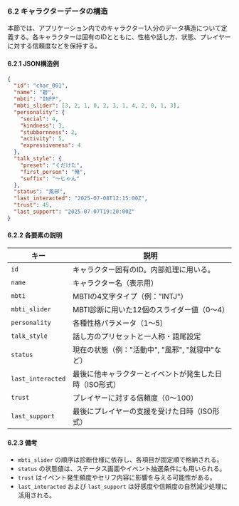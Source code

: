### 6.2 キャラクターデータの構造

本節では、アプリケーション内でのキャラクター1人分のデータ構造について定義する。各キャラクターは固有のIDとともに、性格や話し方、状態、プレイヤーに対する信頼度などを保持する。

#### 6.2.1 JSON構造例

```json
{
  "id": "char_001",
  "name": "碧",
  "mbti": "INFP",
  "mbti_slider": [3, 2, 1, 0, 2, 3, 1, 4, 2, 0, 1, 3],
  "personality": {
    "social": 4,
    "kindness": 3,
    "stubbornness": 2,
    "activity": 5,
    "expressiveness": 4
  },
  "talk_style": {
    "preset": "くだけた",
    "first_person": "俺",
    "suffix": "〜じゃん"
  },
  "status": "風邪",
  "last_interacted": "2025-07-08T12:15:00Z",
  "trust": 45,
  "last_support": "2025-07-07T19:20:00Z"
}
```

#### 6.2.2 各要素の説明

| キー                | 説明                            |
| ----------------- | ----------------------------- |
| `id`              | キャラクター固有のID。内部処理に用いる。         |
| `name`            | キャラクター名（表示用）                  |
| `mbti`            | MBTIの4文字タイプ（例："INTJ"）         |
| `mbti_slider`     | MBTI診断に用いた12個のスライダー値（0〜4）     |
| `personality`     | 各種性格パラメータ（1〜5）                |
| `talk_style`      | 話し方のプリセットと一人称・語尾設定            |
| `status`          | 現在の状態（例："活動中", "風邪", "就寝中"など） |
| `last_interacted` | 最後に他キャラクターとイベントが発生した日時（ISO形式） |
| `trust`           | プレイヤーに対する信頼度（0〜100）           |
| `last_support`    | 最後にプレイヤーの支援を受けた日時（ISO形式）      |

#### 6.2.3 備考

* `mbti_slider` の順序は診断仕様に依存し、各項目が固定順で格納される。
* `status` の状態値は、ステータス画面やイベント抽選条件にも用いられる。
* `trust` はイベント発生頻度やセリフ内容に影響を与える可能性がある。
* `last_interacted` および `last_support` は好感度や信頼度の自然減少処理に活用される。